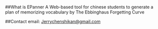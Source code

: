 ##What is EPanner
A Web-based tool for chinese students to generate a plan of memorizing vocabulary by The Ebbinghaus Forgetting Curve

##Contact
email: Jerrychenshikan@gmail.com
